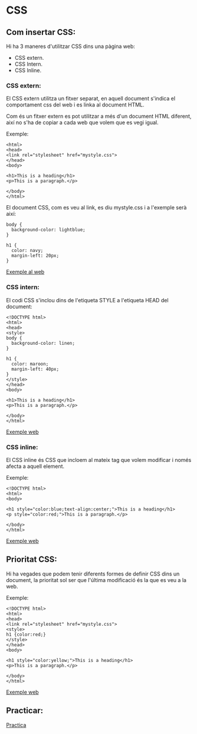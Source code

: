 # CSS

## Com insertar CSS:

Hi ha 3 maneres d'utilitzar CSS dins una pàgina web:
- CSS extern.
- CSS Intern.
- CSS Inline.

### CSS extern:

El CSS extern utilitza un fitxer separat, en aquell document s'indica el comportament css del web i es linka al document HTML.

Com és un fitxer extern es pot utilitzar a més d'un document HTML diferent, així no s'ha de copiar a cada web que volem que es vegi igual.

Exemple:

```
<html>
<head>
<link rel="stylesheet" href="mystyle.css">
</head>
<body>

<h1>This is a heading</h1>
<p>This is a paragraph.</p>

</body>
</html>
```

El document CSS, com es veu al link, es diu mystyle.css i a l'exemple serà així:

```
body {
  background-color: lightblue;
}

h1 {
  color: navy;
  margin-left: 20px;
}
```

[Exemple al web](https://www.w3schools.com/css/tryit.asp?filename=trycss_howto_external)

### CSS intern:

El codi CSS s'inclou dins de l'etiqueta STYLE a l'etiqueta HEAD del document:

```
<!DOCTYPE html>
<html>
<head>
<style>
body {
  background-color: linen;
}

h1 {
  color: maroon;
  margin-left: 40px;
}
</style>
</head>
<body>

<h1>This is a heading</h1>
<p>This is a paragraph.</p>

</body>
</html>
``` 

[Exemple web](https://www.w3schools.com/css/tryit.asp?filename=trycss_howto_internal)

### CSS inline:

El CSS inline és CSS que incloem al mateix tag que volem modificar i només afecta a aquell element.

Exemple:

```
<!DOCTYPE html>
<html>
<body>

<h1 style="color:blue;text-align:center;">This is a heading</h1>
<p style="color:red;">This is a paragraph.</p>

</body>
</html>
```

[Exemple web](https://www.w3schools.com/css/tryit.asp?filename=trycss_howto_inline)

## Prioritat CSS:

Hi ha vegades que podem tenir diferents formes de definir CSS dins un document, la prioritat sol ser que l'última modificació és la que es veu a la web.

Exemple:

```
<!DOCTYPE html>
<html>
<head>
<link rel="stylesheet" href="mystyle.css">
<style>
h1 {color:red;}
</style>
</head>
<body>

<h1 style="color:yellow;">This is a heading</h1>
<p>This is a paragraph.</p>

</body>
</html>
```

[Exemple web](https://www.w3schools.com/css/tryit.asp?filename=trycss_howto_external)

## Practicar:

[Practica](https://www.w3schools.com/css/exercise.asp?filename=exercise_howto1)
